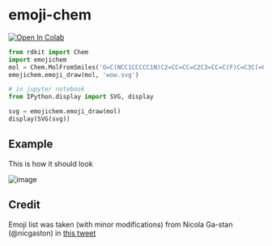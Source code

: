# emoji-chem
[![Open In Colab](https://colab.research.google.com/assets/colab-badge.svg)](https://colab.research.google.com/github/whitead/emoji-chem/blob/main/colab/EmojiChem.ipynb)

```py
from rdkit import Chem
import emojichem
mol = Chem.MolFromSmiles('O=C(NCC1CCCCC1N)C2=CC=CC=C2C3=CC=C(F)C=C3C(=O)NC4CCCCC4')
emojichem.emoji_draw(mol, 'wow.svg')

# in jupyter notebook
from IPython.display import SVG, display

svg = emojichem.emoji_draw(mol)
display(SVG(svg))
```

## Example
This is how it should look

![image](https://user-images.githubusercontent.com/908389/131951211-ef0047c9-3ced-4967-ae84-0f76c9ff16ea.png?width=40px)


## Credit
Emoji list was taken (with minor modifications) from Nicola Ga-stan (@nicgaston) in [this tweet](https://twitter.com/nicgaston/status/914311195305193472)